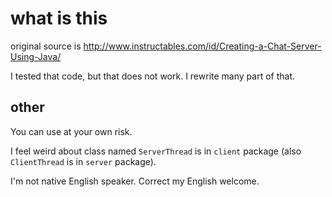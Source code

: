 # what is this

original source is http://www.instructables.com/id/Creating-a-Chat-Server-Using-Java/

I tested that code, but that does not work.
I rewrite many part of that.

## other

You can use at your own risk.

I feel weird about class named `ServerThread` is in `client` package (also `ClientThread` is in `server` package).

I'm not native English speaker.
Correct my English welcome.